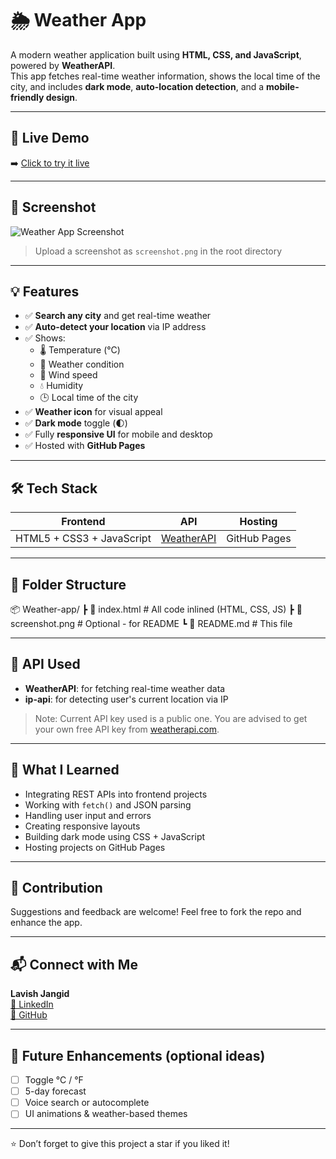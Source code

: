# 🌦️ Weather App

A modern weather application built using **HTML, CSS, and JavaScript**, powered by **WeatherAPI**.  
This app fetches real-time weather information, shows the local time of the city, and includes **dark mode**, **auto-location detection**, and a **mobile-friendly design**.

---

## 🔗 Live Demo

➡️ [Click to try it live](https://lavishjangid.github.io/Weather-app/)

---

## 📸 Screenshot

![Weather App Screenshot](screenshot.png)  
> Upload a screenshot as `screenshot.png` in the root directory

---

## 💡 Features

- ✅ **Search any city** and get real-time weather
- ✅ **Auto-detect your location** via IP address
- ✅ Shows:
  - 🌡️ Temperature (°C)
  - 📝 Weather condition
  - 💨 Wind speed
  - 💧 Humidity
  - 🕒 Local time of the city
- ✅ **Weather icon** for visual appeal
- ✅ **Dark mode** toggle (🌓)
- ✅ Fully **responsive UI** for mobile and desktop
- ✅ Hosted with **GitHub Pages**

---

## 🛠️ Tech Stack

| Frontend | API | Hosting |
|----------|-----|---------|
| HTML5 + CSS3 + JavaScript | [WeatherAPI](https://www.weatherapi.com/) | GitHub Pages |

---

## 📁 Folder Structure

📦 Weather-app/
┣ 📜 index.html # All code inlined (HTML, CSS, JS)
┣ 📜 screenshot.png # Optional - for README
┗ 📜 README.md # This file

---

## 🔐 API Used

- **WeatherAPI**: for fetching real-time weather data  
- **ip-api**: for detecting user's current location via IP

> Note: Current API key used is a public one. You are advised to get your own free API key from [weatherapi.com](https://www.weatherapi.com/).

---

## 🧠 What I Learned

- Integrating REST APIs into frontend projects
- Working with `fetch()` and JSON parsing
- Handling user input and errors
- Creating responsive layouts
- Building dark mode using CSS + JavaScript
- Hosting projects on GitHub Pages

---

## 🤝 Contribution

Suggestions and feedback are welcome! Feel free to fork the repo and enhance the app.

---

## 📬 Connect with Me

**Lavish Jangid**  
[🔗 LinkedIn](https://www.linkedin.com/in/lavishjangid/)  
[🐙 GitHub](https://github.com/LavishJangid)

---

## 📌 Future Enhancements (optional ideas)

- [ ] Toggle °C / °F
- [ ] 5-day forecast
- [ ] Voice search or autocomplete
- [ ] UI animations & weather-based themes

---
⭐ Don’t forget to give this project a star if you liked it!
